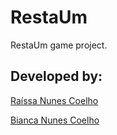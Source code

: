 # RestaUm

RestaUm game project.

## Developed by: 

[Raíssa Nunes Coelho](https://github.com/raissa-coelho)
 
[Bianca Nunes Coelho](https://github.com/BiancaNCoelho) 
